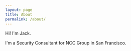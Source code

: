 ```yaml
---
layout: page
title: About
permalink: /about/
---
```


Hi! I'm Jack.

I'm a Security Consultant for NCC Group in San Francisco.